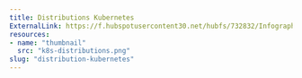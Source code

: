 ```yaml
---
title: Distributions Kubernetes
ExternalLink: https://f.hubspotusercontent30.net/hubfs/732832/Infographics/Infographic%20-%20FR%20-%20Kubernetes%20Distributions.jpg
resources:
- name: "thumbnail"
  src: "k8s-distributions.png"
slug: "distribution-kubernetes"
---
```

